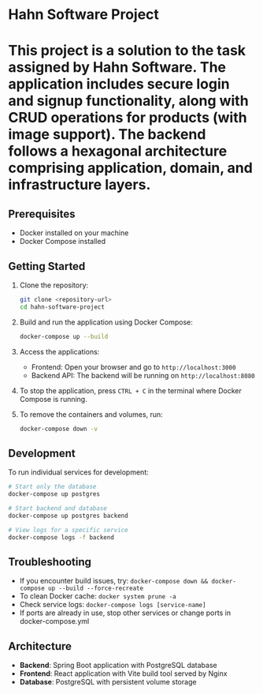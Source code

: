 # Hahn Software Project

# This project is a solution to the task assigned by Hahn Software. The application includes secure login and signup functionality, along with CRUD operations for products (with image support). The backend follows a hexagonal architecture comprising application, domain, and infrastructure layers.

## Prerequisites
- Docker installed on your machine
- Docker Compose installed

## Getting Started

1. Clone the repository:
   ```bash
   git clone <repository-url>
   cd hahn-software-project
   ```

2. Build and run the application using Docker Compose:
   ```bash
   docker-compose up --build
   ```

3. Access the applications:
   - Frontend: Open your browser and go to `http://localhost:3000`
   - Backend API: The backend will be running on `http://localhost:8080`

4. To stop the application, press `CTRL + C` in the terminal where Docker Compose is running.

5. To remove the containers and volumes, run:
   ```bash
   docker-compose down -v
   ```

## Development

To run individual services for development:

```bash
# Start only the database
docker-compose up postgres

# Start backend and database
docker-compose up postgres backend

# View logs for a specific service
docker-compose logs -f backend
```

## Troubleshooting

- If you encounter build issues, try: `docker-compose down && docker-compose up --build --force-recreate`
- To clean Docker cache: `docker system prune -a`
- Check service logs: `docker-compose logs [service-name]`
- If ports are already in use, stop other services or change ports in docker-compose.yml

## Architecture

- **Backend**: Spring Boot application with PostgreSQL database
- **Frontend**: React application with Vite build tool served by Nginx
- **Database**: PostgreSQL with persistent volume storage
